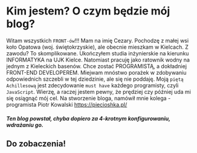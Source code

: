 # Kim jestem? O czym będzie mój blog?
Witam wszystkich `FRONT-ów`!!! 
Mam na imię Cezary. Pochodzę z małej wsi koło Opatowa (woj. świętokrzyskie), ale obecnie mieszkam w Kielcach. Z zawodu? To skomplikowane. Ukończyłem studia inżynierskie na kierunku INFORMATYKA na UJK Kielce. Natomiast pracuję jako ratownik wodny na jednym z Kieleckich basenów.
Chce zostać PROGRAMISTĄ, a dokładniej FRONT-END DEVELOPEREM. Miejwam mnóstwo porażek w zdobywaniu odpowiednich szczebli w tej dziedzinie, ale się nie poddaję. 
Moją `piętą Achillesową` jest zdecydowanie `must have` każdego programisty, czyli `JavaScript`. Wierzę, a raczej jestem pewny, że prędziej czy później uda mi się osiągnąć mój cel.
Na stworzenie bloga, namówił mnie kolega - programista Piotr Kowalski <https://piecioshka.pl/>

##### Ten blog powstał, chyba dopiero za 4-krotnym konfigurowaniu, wdrażaniu go.

## Do zobaczenia! 

